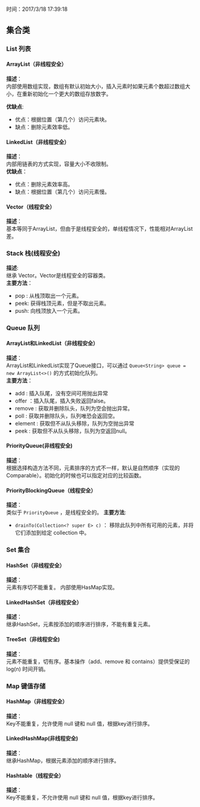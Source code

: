 ##
时间：2017/3/18 17:39:18 

## 集合类

### List 列表
#### ArrayList（非线程安全）
**描述**：  
内部使用数组实现，数组有默认初始大小，插入元素时如果元素个数超过数组大小，在重新初始化一个更大的数组存放数字。

**优缺点**:

 * 优点：根据位置（第几个）访问元素块。
 * 缺点：删除元素效率低。
#### LinkedList（非线程安全）
**描述**：   
内部用链表的方式实现，容量大小不收限制。  
**优缺点**：  

 * 优点：删除元素效率高。
 * 缺点：根据位置（第几个）访问元素慢。
#### Vector（线程安全）
**描述**：  
基本等同于ArrayList，但由于是线程安全的，单线程情况下，性能相对ArrayList差。

### Stack 栈(线程安全)
**描述**:   
继承 Vector。Vector是线程安全的容器类。  
**主要方法**：  
	
 * pop : 从栈顶取出一个元素。
 * peek: 获得栈顶元素，但是不取出元素。
 * push: 向栈顶放入一个元素。 


### Queue 队列

#### ArrayList和LinkedList（非线程安全）
**描述**：  
ArrayList和LinkedList实现了Queue接口，可以通过 `Queue<String> queue = new ArrayList<>()` 的方式初始化队列。  
**主要方法**：  

 * add : 插入队尾，没有空间可用抛出异常
 * offer ：插入队尾，插入失败返回false。
 * remove : 获取并删除队头，队列为空会抛出异常。
 * poll : 获取并删除队头，队列唯恐会返回空。
 * element : 获取但不从队头移除，队列为空抛出异常
 * peek : 获取但不从队头移除，队列为空返回null。

#### PriorityQueue(非线程安全)
**描述**：  
根据选择构造方法不同，元素排序的方式不一样，默认是自然顺序（实现的Comparable）。初始化的时候也可以指定对应的比较函数。
#### PriorityBlockingQueue（线程安全）
**描述**：  
类似于 `PriorityQueue` ，是线程安全的。
**主要方法**:  

 * `drainTo(Collection<? super E> c)` ： 移除此队列中所有可用的元素，并将它们添加到给定 collection 中。


### Set 集合

#### HashSet（非线程安全）
**描述**：   
元素有序切不能重复。 内部使用HasMap实现。  
#### LinkedHashSet（非线程安全）
**描述**：  
继承HashSet，元素按添加的顺序进行排序，不能有重复元素。
####  TreeSet（非线程安全)  
**描述**：  
元素不能重复，切有序。基本操作（add、remove 和 contains）提供受保证的 log(n) 时间开销。
### Map 键值存储
#### HashMap（非线程安全）
**描述**：  
Key不能重复，允许使用 null 键和 null 值，根据key进行排序。
#### LinkedHashMap(非线程安全)
**描述**：  
继承HashMap，根据元素添加的顺序进行排序。
#### Hashtable（线程安全）
**描述**：  
Key不能重复，不允许使用 null 键和 null 值，根据key进行排序。